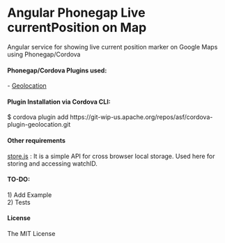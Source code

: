 Angular Phonegap Live currentPosition on Map
=======================================

Angular service for showing live current position marker on Google Maps using Phonegap/Cordova

<h4>Phonegap/Cordova Plugins used: </h4>
- <a href="https://cordova.apache.org/docs/en/3.0.0/cordova_geolocation_geolocation.md.html">Geolocation </a> 

<h4>Plugin Installation via Cordova CLI:</h4>
$ cordova plugin add https://git-wip-us.apache.org/repos/asf/cordova-plugin-geolocation.git

<h4>Other requirements</h4>
<a href='https://github.com/marcuswestin/store.js/'>store.js</a> : It is a simple API for cross browser local storage. Used here for storing and accessing watchID.

<h4>TO-DO:</h4>
1) Add Example<br/>
2) Tests

<h4>License</h4>

The MIT License


